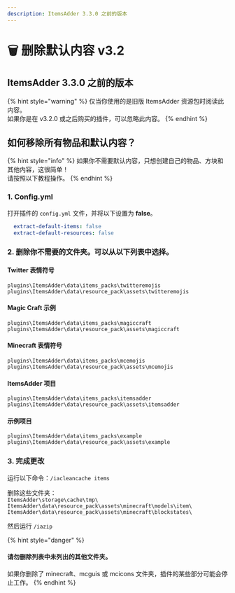 ```yaml
---
description: ItemsAdder 3.3.0 之前的版本
---
```


# 🗑 删除默认内容 v3.2

## ItemsAdder 3.3.0 之前的版本

{% hint style="warning" %}
仅当你使用的是旧版 ItemsAdder 资源包时阅读此内容。\
如果你是在 v3.2.0 或之后购买的插件，可以忽略此内容。
{% endhint %}

## 如何移除所有物品和默认内容？

{% hint style="info" %}
如果你不需要默认内容，只想创建自己的物品、方块和其他内容，这很简单！\
请按照以下教程操作。
{% endhint %}

### 1. Config.yml

打开插件的 `config.yml` 文件，并将以下设置为 **false**。

```yaml
  extract-default-items: false
  extract-default-resources: false
```

### 2. 删除你不需要的文件夹。可以从以下列表中选择。

#### Twitter 表情符号

`plugins\ItemsAdder\data\items_packs\twitteremojis`\
`plugins\ItemsAdder\data\resource_pack\assets\twitteremojis`

#### Magic Craft 示例

`plugins\ItemsAdder\data\items_packs\magiccraft`\
`plugins\ItemsAdder\data\resource_pack\assets\magiccraft`

#### Minecraft 表情符号

`plugins\ItemsAdder\data\items_packs\mcemojis`\
`plugins\ItemsAdder\data\resource_pack\assets\mcemojis`

#### ItemsAdder 项目

`plugins\ItemsAdder\data\items_packs\itemsadder`\
`plugins\ItemsAdder\data\resource_pack\assets\itemsadder`

#### 示例项目

`plugins\ItemsAdder\data\items_packs\example`\
`plugins\ItemsAdder\data\resource_pack\assets\example`

### 3. 完成更改

运行以下命令：`/iacleancache items`

删除这些文件夹：\
`ItemsAdder\storage\cache\tmp\` `ItemsAdder\data\resource_pack\assets\minecraft\models\item\` `ItemsAdder\data\resource_pack\assets\minecraft\blockstates\`

然后运行 `/iazip`

{% hint style="danger" %}
#### 请勿删除列表中未列出的其他文件夹。

如果你删除了 minecraft、mcguis 或 mcicons 文件夹，插件的某些部分可能会停止工作。
{% endhint %}
